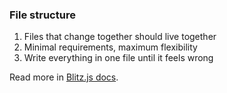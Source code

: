 ### File structure

1. Files that change together should live together
2. Minimal requirements, maximum flexibility
3. Write everything in one file until it feels wrong

Read more in [Blitz.js docs](https://blitzjs.com/docs/file-structure).
